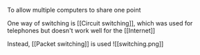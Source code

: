 To allow multiple computers to share one point

One way of switching is [[Circuit switching]], which was used for telephones but doesn't work well for the [[Internet]]

Instead, [[Packet switching]] is used
 ![[switching.png]]